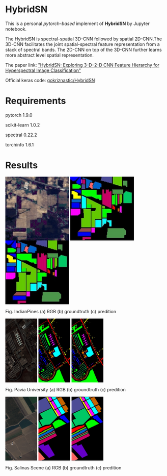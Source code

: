 # **HybridSN**

This is a personal *pytorch-based* implement of **HybridSN** by Jupyter notebook.

The HybridSN is spectral-spatial 3D-CNN followed by spatial 2D-CNN.The 3D-CNN facilitates the joint spatial-spectral feature representation from a stack of spectral bands. The 2D-CNN on top of the 3D-CNN further learns more abstract level spatial representation.

The paper link: ["HybridSN: Exploring 3-D–2-D CNN Feature Hierarchy for Hyperspectral Image Classification"](https://ieeexplore.ieee.org/document/8736016)

Official keras code: [gokriznastic/HybridSN
](https://github.com/gokriznastic/HybridSN)

# Requirements

pytorch 1.9.0

scikit-learn 1.0.2

spectral 0.22.2

torchinfo 1.6.1

# Results


<img src="results/IP_RGB_origin.jpg" width = "200" height = "200" align=center /> <img src="results/IP_gt.jpg" width = "200" height = "200"  align=center /> <img src="results/IP/prediction_masked.jpg" width = "200" height = "200" align=center />

Fig. IndianPines (a) RGB  (b) groundtruth  (c) predition

<img src="results/PU_RGB_origin.jpg" width = "100" height = "200" align=center /> <img src="results/PU_gt.jpg" width = "100" height = "200" align=center /> <img src="results/PU/prediction_masked.jpg" width = "100" height = "200" align=center />

Fig. Pavia University (a) RGB  (b) groundtruth  (c) predition

<img src="results/SA_RGB_origin.jpg" width = "100" height = "200" align=center /> <img src="results/SA_gt.jpg" width = "100" height = "200" align=center /> <img src="results/SA/prediction_masked.jpg" width = "100" height = "200" align=center />

Fig. Salinas Scene (a) RGB  (b) groundtruth  (c) predition
